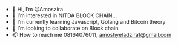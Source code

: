 - 👋 Hi, I’m @Amoszira
- 👀 I’m interested in NITDA  BLOCK CHAIN...
- 🌱 I’m currently learning Javascript, Golang and Bitcoin theory
- 💞️ I’m looking to collaborate on Block chain
- 📫 How to reach me 08164076011, amoshyeladzira1@gmail.com   
<!---
Amoszira/Amoszira is a ✨ special ✨ repository because its `README.md` (this file) appears on your GitHub profile.
You can click the Preview link to take a look at your changes.
--->

